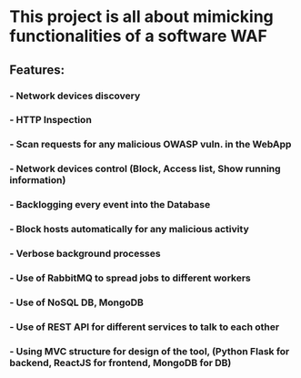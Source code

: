 # This project is all about mimicking functionalities of a software WAF
## Features:
### - Network devices discovery
### - HTTP Inspection
### - Scan requests for any malicious OWASP vuln. in the WebApp
### - Network devices control (Block, Access list, Show running information)
### - Backlogging every event into the Database
### - Block hosts automatically for any malicious activity
### - Verbose background processes
### - Use of RabbitMQ to spread jobs to different workers
### - Use of NoSQL DB, MongoDB
### - Use of REST API for different services to talk to each other
### - Using MVC structure for design of the tool, (Python Flask for backend, ReactJS for frontend, MongoDB for DB)
